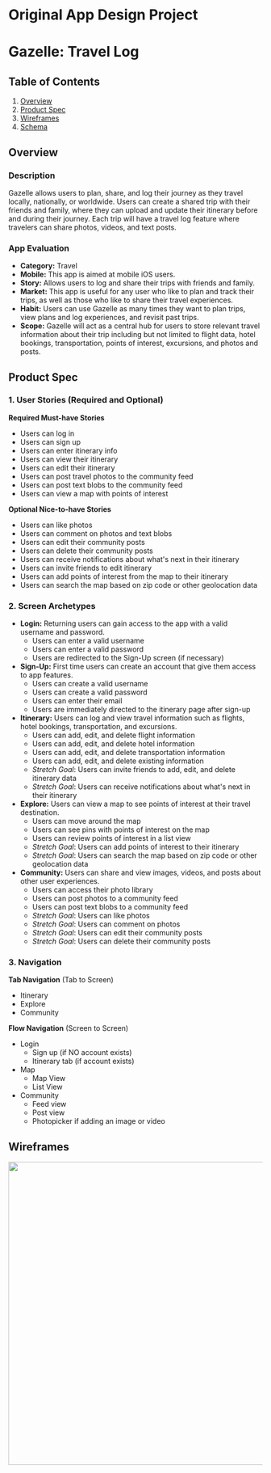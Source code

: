 Original App Design Project
===

# Gazelle: Travel Log

## Table of Contents
1. [Overview](#Overview)
1. [Product Spec](#Product-Spec)
1. [Wireframes](#Wireframes)
2. [Schema](#Schema)

## Overview
### Description
Gazelle allows users to plan, share, and log their journey as they travel locally, nationally, or worldwide. Users can create a shared trip with their friends and family, where they can upload and update their itinerary before and during their journey. Each trip will have a travel log feature where travelers can share photos, videos, and text posts. 

### App Evaluation
- **Category:** Travel
- **Mobile:** This app is aimed at mobile iOS users.
- **Story:** Allows users to log and share their trips with friends and family. 
- **Market:** This app is useful for any user who like to plan and track their trips, as well as those who like to share their travel experiences.
- **Habit:** Users can use Gazelle as many times they want to plan trips, view plans and log experiences, and revisit past trips.
- **Scope:** Gazelle will act as a central hub for users to store relevant travel information about their trip including but not limited to flight data, hotel bookings, transportation, points of interest, excursions, and photos and posts. 

## Product Spec

### 1. User Stories (Required and Optional)

**Required Must-have Stories**

* Users can log in
* Users can sign up
* Users can enter itinerary info
* Users can view their itinerary
* Users can edit their itinerary
* Users can post travel photos to the community feed
* Users can post text blobs to the community feed
* Users can view a map with points of interest

**Optional Nice-to-have Stories**

* Users can like photos
* Users can comment on photos and text blobs
* Users can edit their community posts
* Users can delete their community posts
* Users can receive notifications about what's next in their itinerary
* Users can invite friends to edit itinerary 
* Users can add points of interest from the map to their itinerary
* Users can search the map based on zip code or other geolocation data

### 2. Screen Archetypes

* **Login:** Returning users can gain access to the app with a valid username and password.
   * Users can enter a valid username
   * Users can enter a valid password
   * Users are redirected to the Sign-Up screen (if necessary)
* **Sign-Up:** First time users can create an account that give them access to app features.
   * Users can create a valid username
   * Users can create a valid password
   * Users can enter their email
   * Users are immediately directed to the itinerary page after sign-up
* **Itinerary:** Users can log and view travel information such as flights, hotel bookings, transportation, and excursions.
   * Users can add, edit, and delete flight information
   * Users can add, edit, and delete hotel information
   * Users can add, edit, and delete transportation information
   * Users can add, edit, and delete existing information  
   * *Stretch Goal*: Users can invite friends to add, edit, and delete itinerary data
   * *Stretch Goal*: Users can receive notifications about what's next in their itinerary
* **Explore:** Users can view a map to see points of interest at their travel destination. 
   * Users can move around the map
   * Users can see pins with points of interest on the map
   * Users can review points of interest in a list view
   * *Stretch Goal*: Users can add points of interest to their itinerary
   * *Stretch Goal*: Users can search the map based on zip code or other geolocation data
* **Community:** Users can share and view images, videos, and posts about other user experiences.
   * Users can access their photo library
   * Users can post photos to a community feed
   * Users can post text blobs to a community feed
   * *Stretch Goal*: Users can like photos
   * *Stretch Goal*: Users can comment on photos
   * *Stretch Goal*: Users can edit their community posts
   * *Stretch Goal*: Users can delete their community posts

### 3. Navigation

**Tab Navigation** (Tab to Screen)

* Itinerary
* Explore
* Community

**Flow Navigation** (Screen to Screen)

* Login
   * Sign up (if NO account exists)
   * Itinerary tab (if account exists)
* Map
   * Map View
   * List View
* Community
   * Feed view
   * Post view
   * Photopicker if adding an image or video

## Wireframes

<img src="https://github.com/almontez/CodePathiOS-SP23-Project/blob/main/Read%20Me%20Media/wireframe.png" width=600>
